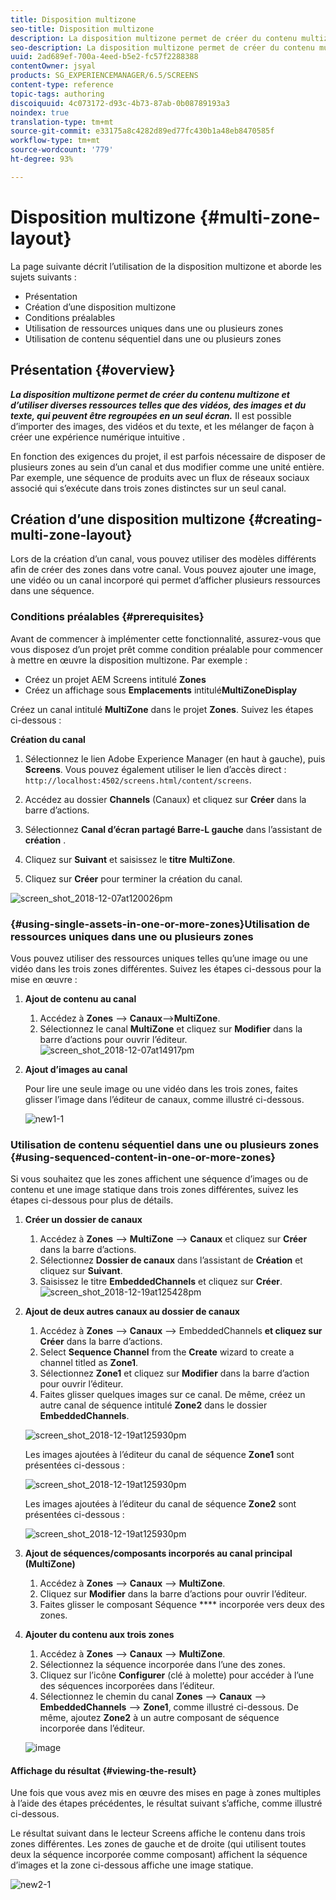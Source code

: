```yaml
---
title: Disposition multizone
seo-title: Disposition multizone
description: La disposition multizone permet de créer du contenu multizone et d’utiliser diverses ressources telles que des vidéos, des images et du texte, qui peuvent être regroupées en un seul écran. Consultez cette page pour en savoir plus.
seo-description: La disposition multizone permet de créer du contenu multizone et d’utiliser diverses ressources telles que des vidéos, des images et du texte, qui peuvent être regroupées en un seul écran. Consultez cette page pour en savoir plus.
uuid: 2ad689ef-700a-4eed-b5e2-fc57f2288388
contentOwner: jsyal
products: SG_EXPERIENCEMANAGER/6.5/SCREENS
content-type: reference
topic-tags: authoring
discoiquuid: 4c073172-d93c-4b73-87ab-0b08789193a3
noindex: true
translation-type: tm+mt
source-git-commit: e33175a8c4282d89ed77fc430b1a48eb8470585f
workflow-type: tm+mt
source-wordcount: '779'
ht-degree: 93%

---
```



# Disposition multizone {#multi-zone-layout}

La page suivante décrit l’utilisation de la disposition multizone et aborde les sujets suivants :

* Présentation
* Création d’une disposition multizone
* Conditions préalables
* Utilisation de ressources uniques dans une ou plusieurs zones
* Utilisation de contenu séquentiel dans une ou plusieurs zones

## Présentation {#overview}

***La disposition multizone permet de créer du contenu multizone et d’utiliser diverses ressources telles que des vidéos, des images et du texte, qui peuvent être regroupées en un seul écran.*** Il est possible d’importer des images, des vidéos et du texte, et les mélanger de façon à créer une expérience numérique intuitive .

En fonction des exigences du projet, il est parfois nécessaire de disposer de plusieurs zones au sein d’un canal et dus modifier comme une unité entière. Par exemple, une séquence de produits avec un flux de réseaux sociaux associé qui s’exécute dans trois zones distinctes sur un seul canal.

## Création d’une disposition multizone {#creating-multi-zone-layout}

Lors de la création d’un canal, vous pouvez utiliser des modèles différents afin de créer des zones dans votre canal. Vous pouvez ajouter une image, une vidéo ou un canal incorporé qui permet d’afficher plusieurs ressources dans une séquence.

### Conditions préalables {#prerequisites}

Avant de commencer à implémenter cette fonctionnalité, assurez-vous que vous disposez d’un projet prêt comme condition préalable pour commencer à mettre en œuvre la disposition multizone. Par exemple :

* Créez un projet AEM Screens intitulé **Zones**
* Créez un affichage sous **Emplacements** intitulé&#x200B;**MultiZoneDisplay**

Créez un canal intitulé **MultiZone** dans le projet **Zones**. Suivez les étapes ci-dessous :

**Création du canal**

1. Sélectionnez le lien Adobe Experience Manager (en haut à gauche), puis **Screens**. Vous pouvez également utiliser le lien d’accès direct : `http://localhost:4502/screens.html/content/screens`.
1. Accédez au dossier **Channels** (Canaux) et cliquez sur **Créer** dans la barre d’actions.

1. Sélectionnez **Canal d’écran partagé Barre-L gauche** dans l’assistant de **création** .

1. Cliquez sur **Suivant** et saisissez le **titre** **MultiZone**.

1. Cliquez sur **Créer** pour terminer la création du canal.

![screen_shot_2018-12-07at120026pm](assets/screen_shot_2018-12-07at120026pm.png)

### {#using-single-assets-in-one-or-more-zones}Utilisation de ressources uniques dans une ou plusieurs zones

Vous pouvez utiliser des ressources uniques telles qu’une image ou une vidéo dans les trois zones différentes. Suivez les étapes ci-dessous pour la mise en œuvre :

1. **Ajout de contenu au canal**

   1. Accédez à **Zones** —> **Canaux**—>**MultiZone**.
   1. Sélectionnez le canal **MultiZone** et cliquez sur **Modifier** dans la barre d’actions pour ouvrir l’éditeur.
   ![screen_shot_2018-12-07at14917pm](assets/screen_shot_2018-12-07at14917pm.png)

1. **Ajout d’images au canal**

   Pour lire une seule image ou une vidéo dans les trois zones, faites glisser l’image dans l’éditeur de canaux, comme illustré ci-dessous.

   ![new1-1](assets/new1-1.gif)

### Utilisation de contenu séquentiel dans une ou plusieurs zones {#using-sequenced-content-in-one-or-more-zones}

Si vous souhaitez que les zones affichent une séquence d’images ou de contenu et une image statique dans trois zones différentes, suivez les étapes ci-dessous pour plus de détails.

1. **Créer un dossier de canaux**

   1. Accédez à **Zones** —> **MultiZone** —> **Canaux** et cliquez sur **Créer** dans la barre d’actions.
   1. Sélectionnez **Dossier de canaux** dans l’assistant de **Création** et cliquez sur **Suivant**.
   1. Saisissez le titre **EmbeddedChannels** et cliquez sur **Créer**.
   ![screen_shot_2018-12-19at125428pm](assets/screen_shot_2018-12-19at125428pm.png)

1. **Ajout de deux autres canaux au dossier de canaux**

   1. Accédez à **Zones** —> **Canaux** —> EmbeddedChannels **et cliquez sur** **Créer** dans la barre d’actions.
   1. Select **Sequence Channel** from the **Create** wizard to create a channel titled as **Zone1**.
   1. Sélectionnez **Zone1** et cliquez sur **Modifier** dans la barre d’action pour ouvrir l’éditeur.
   1. Faites glisser quelques images sur ce canal.
   De même, créez un autre canal de séquence intitulé **Zone2** dans le dossier **EmbeddedChannels**.

   ![screen_shot_2018-12-19at125930pm](assets/screen_shot_2018-12-19at125930pm.png)

   Les images ajoutées à l’éditeur du canal de séquence **Zone1** sont présentées ci-dessous :

   ![screen_shot_2018-12-19at125930pm](/help/user-guide/assets/multi-zone/multizone-1.png)

   Les images ajoutées à l’éditeur du canal de séquence **Zone2** sont présentées ci-dessous :

   ![screen_shot_2018-12-19at125930pm](/help/user-guide/assets/multi-zone/multizone-2.png)

1. **Ajout de séquences/composants incorporés au canal principal (MultiZone)**

   1. Accédez à **Zones** —> **Canaux** —> **MultiZone**.
   1. Cliquez sur **Modifier** dans la barre d’actions pour ouvrir l’éditeur.
   1. Faites glisser le composant Séquence **** incorporée vers deux des zones.

1. **Ajouter du contenu aux trois zones**

   1. Accédez à **Zones** —> **Canaux** —> **MultiZone**.
   1. Sélectionnez la séquence incorporée dans l’une des zones.
   1. Cliquez sur l’icône **Configurer** (clé à molette) pour accéder à l’une des séquences incorporées dans l’éditeur.
   1. Sélectionnez le chemin du canal **Zones** —> **Canaux** —> **EmbeddedChannels** —> **Zone1**, comme illustré ci-dessous.
   De même, ajoutez **Zone2** à un autre composant de séquence incorporée dans l’éditeur.

   ![image](/help/user-guide/assets/multi-zone/multizone-3.png)

#### Affichage du résultat {#viewing-the-result}

Une fois que vous avez mis en œuvre des mises en page à zones multiples à l’aide des étapes précédentes, le résultat suivant s’affiche, comme illustré ci-dessous.

Le résultat suivant dans le lecteur Screens affiche le contenu dans trois zones différentes. Les zones de gauche et de droite (qui utilisent toutes deux la séquence incorporée comme composant) affichent la séquence d’images et la zone ci-dessous affiche une image statique.

![new2-1](/help/user-guide/assets/multi-zone/screens-multi1.gif)


